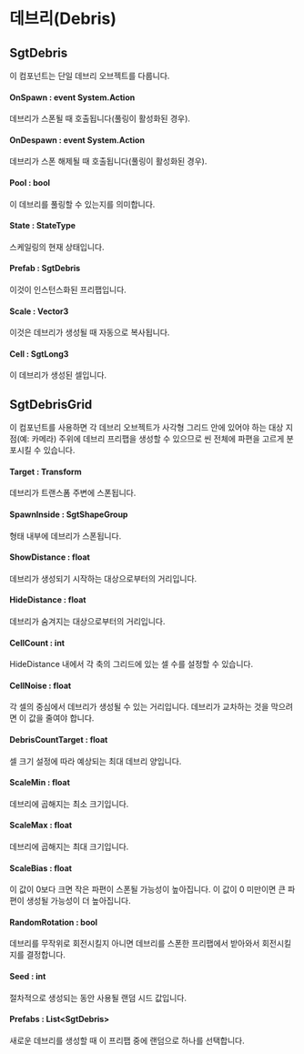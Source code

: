 # 데브리(Debris)

## SgtDebris

이 컴포넌트는 단일 데브리 오브젝트를 다룹니다.

#### OnSpawn : event System.Action

데브리가 스폰될 때 호출됩니다(풀링이 활성화된 경우).

#### OnDespawn : event System.Action

데브리가 스폰 해제될 때 호출됩니다(풀링이 활성화된 경우).

#### Pool : bool

이 데브리를 풀링할 수 있는지를 의미합니다.

#### State : StateType

스케일링의 현재 상태입니다.

#### Prefab : SgtDebris

이것이 인스턴스화된 프리팹입니다.

#### Scale : Vector3

이것은 데브리가 생성될 때 자동으로 복사됩니다.

#### Cell : SgtLong3

이 데브리가 생성된 셀입니다.

## SgtDebrisGrid

이 컴포넌트를 사용하면 각 데브리 오브젝트가 사각형 그리드 안에 있어야 하는 대상 지점(예: 카메라) 주위에 데브리 프리팹을 생성할 수 있으므로 씬 전체에 파편을 고르게 분포시킬 수 있습니다.

#### Target : Transform

데브리가 트랜스폼 주변에 스폰됩니다.

#### SpawnInside : SgtShapeGroup

형태 내부에 데브리가 스폰됩니다.

#### ShowDistance : float

데브리가 생성되기 시작하는 대상으로부터의 거리입니다.

#### HideDistance : float

데브리가 숨겨지는 대상으로부터의 거리입니다.

#### CellCount : int

HideDistance 내에서 각 축의 그리드에 있는 셀 수를 설정할 수 있습니다.

#### CellNoise : float

각 셀의 중심에서 데브리가 생성될 수 있는 거리입니다. 데브리가 교차하는 것을 막으려면 이 값을 줄여야 합니다.

#### DebrisCountTarget : float

셀 크기 설정에 따라 예상되는 최대 데브리 양입니다.

#### ScaleMin : float

데브리에 곱해지는 최소 크기입니다.

#### ScaleMax : float

데브리에 곱해지는 최대 크기입니다.

#### ScaleBias : float

이 값이 0보다 크면 작은 파편이 스폰될 가능성이 높아집니다. 이 값이 0 미만이면 큰 파편이 생성될 가능성이 더 높아집니다.

#### RandomRotation : bool

데브리를 무작위로 회전시킬지 아니면 데브리를 스폰한 프리팹에서 받아와서 회전시킬지를 결정합니다.

#### Seed : int

절차적으로 생성되는 동안 사용될 랜덤 시드 값입니다.

#### Prefabs : List\<SgtDebris>

새로운 데브리를 생성할 때 이 프리팹 중에 랜덤으로 하나를 선택합니다.